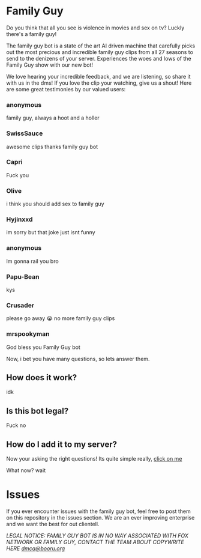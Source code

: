 # Family Guy

Do you think that all you see is violence in movies and sex on tv? Luckly there's a family guy!

The family guy bot is a state of the art AI driven machine that carefully picks out the most precious and incredible family guy clips from all 27 seasons to send to the denizens of your server. Experiences the woes and lows of the Family Guy show with our new bot!

We love hearing your incredible feedback, and we are listening, so share it with us in the dms! If you love the clip your watching, give us a shout!
Here are some great testimonies by our valued users:

### anonymous
family guy, always a hoot and a holler

### SwissSauce
awesome clips
thanks family guy bot

### Capri
Fuck you

### Olive
i think you should add sex to family guy

### Hyjinxxd
im sorry but that joke just isnt funny

### anonymous
Im gonna rail you bro

### Papu-Bean
kys

### Crusader
please go away 😭
no more family guy clips

### mrspookyman
God bless you Family Guy bot

Now, i bet you have many questions, so lets answer them.

## How does it work?

idk

## Is this bot legal?

Fuck no

## How do I add it to my server?

Now your asking the right questions! Its quite simple really, [click on me](https://discord.com/api/oauth2/authorize?client_id=1021287182641668096&permissions=0&scope=bot)

What now?
wait

# Issues

If you ever encounter issues with the family guy bot, feel free to post them on this repository in the issues section. We are an ever improving enterprise and we want the best for out clientell.

*LEGAL NOTICE: FAMILY GUY BOT IS IN NO WAY ASSOCIATED WITH FOX NETWORK OR FAMILY GUY, CONTACT THE TEAM ABOUT COPYWRITE HERE [dmca@booru.org](mailto:dmca@booru.org)*